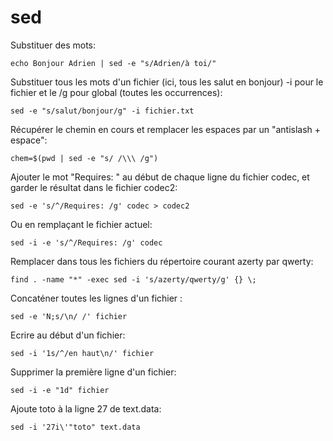 # sed

Substituer des mots:

    echo Bonjour Adrien | sed -e "s/Adrien/à toi/"
    
Substituer tous les mots d'un fichier (ici, tous les salut en bonjour) -i pour le fichier et le /g pour global (toutes les occurrences):

    sed -e "s/salut/bonjour/g" -i fichier.txt

Récupérer le chemin en cours et remplacer les espaces par un "antislash + espace":

    chem=$(pwd | sed -e "s/ /\\\ /g")

Ajouter le mot "Requires: " au début de chaque ligne du fichier codec, et garder le résultat dans le fichier codec2:

    sed -e 's/^/Requires: /g' codec > codec2

Ou en remplaçant le fichier actuel:

    sed -i -e 's/^/Requires: /g' codec

Remplacer dans tous les fichiers du répertoire courant azerty par qwerty:

    find . -name "*" -exec sed -i 's/azerty/qwerty/g' {} \;

Concaténer toutes les lignes d'un fichier :

    sed -e 'N;s/\n/ /' fichier

Ecrire au début d'un fichier:
 
    sed -i '1s/^/en haut\n/' fichier

Supprimer la première ligne d'un fichier:

    sed -i -e "1d" fichier

Ajoute toto à la ligne 27 de text.data:

    sed -i '27i\'"toto" text.data
